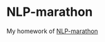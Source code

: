 # NLP-marathon
My homework of [NLP-marathon](https://www.cupoy.com/marathon/000001744E3494FE000000016375706F795F72656C656173654355)
